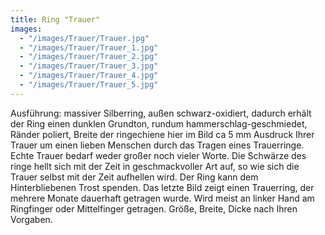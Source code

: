 ```yaml
---
title: Ring "Trauer"
images:
  - "/images/Trauer/Trauer.jpg"
  - "/images/Trauer/Trauer_1.jpg"
  - "/images/Trauer/Trauer_2.jpg"
  - "/images/Trauer/Trauer_3.jpg"
  - "/images/Trauer/Trauer_4.jpg"
  - "/images/Trauer/Trauer_5.jpg"
---
```

Ausführung: massiver Silberring, außen schwarz-oxidiert, dadurch erhält der Ring einen dunklen Grundton, rundum hammerschlag-geschmiedet, Ränder poliert, Breite der ringechiene hier im Bild ca 5 mm
Ausdruck Ihrer Trauer um einen lieben Menschen durch das Tragen eines Trauerringe. Echte Trauer bedarf weder großer noch vieler Worte.
Die Schwärze des ringe hellt sich mit der Zeit in geschmackvoller Art auf, so wie sich die Trauer selbst mit der Zeit aufhellen wird. Der Ring kann dem Hinterbliebenen Trost spenden.
Das letzte Bild zeigt einen Trauerring, der mehrere Monate dauerhaft getragen wurde. Wird meist an linker Hand am Ringfinger oder Mittelfinger getragen. Größe, Breite, Dicke nach Ihren Vorgaben.